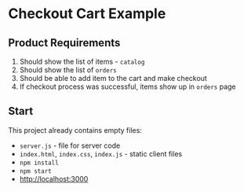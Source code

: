 # Checkout Cart Example

## Product Requirements
1. Should show the list of items - `catalog`
1. Should show the list of `orders`
1. Should be able to add item to the cart and make checkout
1. If checkout process was successful, items show up in `orders` page

## Start
This project already contains empty files:
* `server.js` - file for server code
* `index.html`, `index.css`, `index.js` - static client files
* `npm install`
* `npm start`
* [http://localhost:3000](http://localhost:3000)